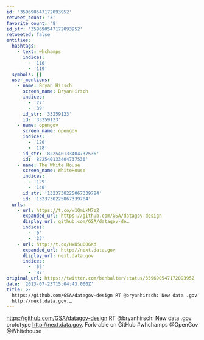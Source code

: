 ```yaml
---
id: '359690547172093952'
retweet_count: '3'
favorite_count: '8'
id_str: '359690547172093952'
retweeted: false
entities:
  hashtags:
    - text: whchamps
      indices:
        - '110'
        - '119'
  symbols: []
  user_mentions:
    - name: Bryan Hirsch
      screen_name: BryanHirsch
      indices:
        - '27'
        - '39'
      id_str: '33259123'
      id: '33259123'
    - name: opengov
      screen_name: opengov
      indices:
        - '120'
        - '128'
      id_str: '822540133404737536'
      id: '822540133404737536'
    - name: The White House
      screen_name: WhiteHouse
      indices:
        - '129'
        - '140'
      id_str: '1323730225067339784'
      id: '1323730225067339784'
  urls:
    - url: https://t.co/w1QmLkM7z2
      expanded_url: https://github.com/GSA/datagov-design
      display_url: github.com/GSA/datagov-de…
      indices:
        - '0'
        - '23'
    - url: http://t.co/HxK5u00GKd
      expanded_url: http://next.data.gov
      display_url: next.data.gov
      indices:
        - '65'
        - '87'
original_url: https://twitter.com/benbalter/status/359690547172093952
date: '2013-07-23T15:04:43.000Z'
title: >-
  https://github.com/GSA/datagov-design RT @bryanhirsch: New data .gov prototype
  http://next.data.gov.…
---
```


https://github.com/GSA/datagov-design RT @bryanhirsch: New data .gov prototype http://next.data.gov.  Fork-able on GitHub #whchamps @OpenGov @Whitehouse